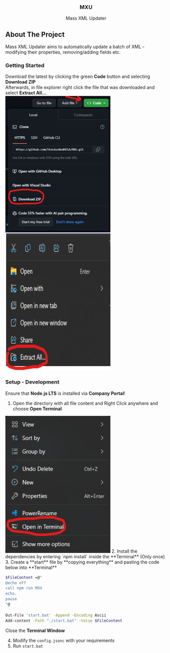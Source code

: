 <div align="center">
  <h3 align="center">MXU</h3>
  <p align="center">
    Mass XML Updater
  </p>
</div>

## About The Project

Mass XML Updater aims to automatically update a batch of XML - modifying their properties, removing/adding fields etc.

### Getting Started

Download the latest by clicking the green **Code** button and selecting **Download ZIP**\
Afterwards, in file explorer right click the file that was downloaded and select **Extract All...**\
<img src="assets/1.png" width="328" height="428">
<img src="assets/2.png" width="328" height="428">

### Setup - Development

Ensure that **Node.js LTS** is installed via **Company Portal**!

1. Open the directory with all file content and Right Click anywhere and choose **Open Terminal**
<img src="assets/3.png" width="328" height="428">
2. Install the dependencies by entering `npm install` inside the **Terminal** (Only once)
3. Create a **start** file by **copying everything** and pasting the code below into **Terminal**

```bash
$FileContent =@"
@echo off
call npm run MXU
echo.
pause
"@

Out-File 'start.bat' -Append -Encoding Ascii
Add-content -Path "./start.bat" -Value $FileContent
```

   Close the **Terminal Window**

4. Modify the `config.jsonc` with your requirements
5. Run `start.bat`

